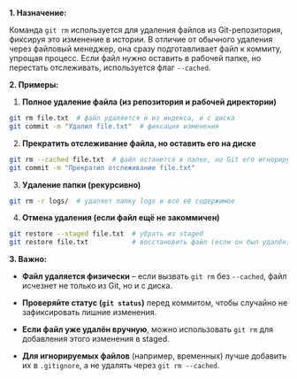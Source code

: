 **1. Назначение:**  

Команда `git rm` используется для удаления файлов из Git-репозитория, фиксируя это изменение в истории. В отличие от обычного удаления через файловый менеджер, она сразу подготавливает файл к коммиту, упрощая процесс. Если файл нужно оставить в рабочей папке, но перестать отслеживать, используется флаг `--cached`.

**2. Примеры:**

1. **Полное удаление файла (из репозитория и рабочей директории)**
```bash
git rm file.txt  # файл удаляется и из индекса, и с диска
git commit -m "Удалил file.txt"  # фиксация изменения
```
2. **Прекратить отслеживание файла, но оставить его на диске**
```bash
git rm --cached file.txt  # файл останется в папке, но Git его игнорирует
git commit -m "Прекратил отслеживание file.txt"
```
3. **Удаление папки (рекурсивно)**
```bash
git rm -r logs/  # удаляет папку logs и всё её содержимое
```
4. **Отмена удаления (если файл ещё не закоммичен)**
```bash
git restore --staged file.txt  # убрать из staged
git restore file.txt           # восстановить файл (если он был удалён)
```
**3. Важно:**

- **Файл удаляется физически** – если вызвать `git rm` без `--cached`, файл исчезнет не только из Git, но и с диска.

- **Проверяйте статус (`git status`)** перед коммитом, чтобы случайно не зафиксировать лишние изменения.

- **Если файл уже удалён вручную**, можно использовать `git rm` для добавления этого изменения в staged.

- **Для игнорируемых файлов** (например, временных) лучше добавить их в `.gitignore`, а не удалять через `git rm --cached`.